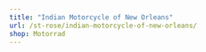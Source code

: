 ```yaml
---
title: "Indian Motorcycle of New Orleans"
url: /st-rose/indian-motorcycle-of-new-orleans/
shop: Motorrad
---
```

